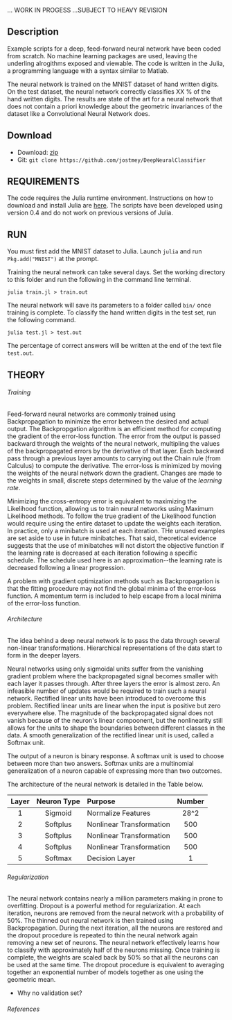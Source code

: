 ... WORK IN PROGESS ...SUBJECT TO HEAVY REVISION

## Description

Example scripts for a deep, feed-forward neural network have been coded from scratch. No machine learning packages are used, leaving the underling alrogithms exposed and viewable. The code is written in the Julia, a programming language with a syntax similar to Matlab.

The neural network is trained on the MNIST dataset of hand written digits. On the test dataset, the neural network correctly classifies XX % of the hand written digits. The results are state of the art for a neural network that does not contain a priori knowledge about the geometric invariances of the dataset like a Convolutional Neural Network does.

## Download

* Download: [zip](https://github.com/jostmey/DeepNeuralClassifieer/zipball/master)
* Git: `git clone https://github.com/jostmey/DeepNeuralClassifier`

## REQUIREMENTS

The code requires the Julia runtime environment. Instructions on how to download and install Julia are [here](http://julialang.org/). The scripts have been developed using version 0.4 and do not work on previous versions of Julia.

## RUN

You must first add the MNIST dataset to Julia. Launch `julia` and run `Pkg.add("MNIST")` at the prompt.

Training the neural network can take several days. Set the working directory to this folder and run the following in the command line terminal.

`julia train.jl > train.out`

The neural network will save its parameters to a folder called `bin/` once training is complete. To classify the hand written digits in the test set, run the following command.

`julia test.jl > test.out`

The percentage of correct answers will be written at the end of the text file `test.out`.

## THEORY

###### Training

Feed-forward neural networks are commonly trained using Backpropagation to minimize the error between the desired and actual output. The Backpropgation algorithm is an efficient method for computing the gradient of the error-loss function. The error from the output is passed backward through the weights of the neural network, multipling the values of the backpropagated errors by the derivative of that layer. Each backward pass through a previous layer amounts to carrying out the Chain rule (from Calculus) to compute the derivative. The error-loss is minimized by moving the weights of the neural network down the gradient. Changes are made to the weights in small, discrete steps determined by the value of the *learning rate*.

Minimizing the cross-entropy error is equivalent to maximizing the Likelihood function, allowing us to train neural networks using Maximum Likelihood methods. To follow the true gradient of the Likelihood function would require using the entire dataset to update the weights each iteration. In practice, only a minibatch is used at each iteration. THe unused examples are set aside to use in future minibatches. That said, theoretical evidence suggests that the use of minibatches will not distort the objective function if the learning rate is decreased at each iteration following a specific schedule. The schedule used here is an approximation--the learning rate is decreased following a linear progression.

A problem with gradient optimization methods such as Backpropagation is that the fitting procedure may not find the global minima of the error-loss function. A momentum term is included to help escape from a local minima of the error-loss function.

###### Architecture

The idea behind a deep neural network is to pass the data through several non-linear transformations. Hierarchical representations of the data start to form in the deeper layers.

Neural networks using only sigmoidal units suffer from the vanishing gradient problem where the backpropagated signal becomes smaller with each layer it passes through. After three layers the error is almost zero. An infeasible number of updates would be required to train such a neural network. Rectified linear units have been introduced to overcome this problem. Rectified linear units are linear when the input is positive but zero everywhere else. The magnitude of the backpropagated signal does not vanish because of the neuron's linear compoonent, but the nonlinearity still allows for the units to shape the boundaries between different classes in the data. A smooth generalization of the rectified linear unit is used, called a Softmax unit.

The output of a neuron is binary response. A softmax unit is used to choose between more than two answers. Softmax units are a multinomial generalization of a neuron capable of expressing more than two outcomes.

The architecture of the neural network is detailed in the Table below.

| Layer | Neuron Type | Purpose                  | Number |
| :----:|:-----------:|:-------------------------|:------:|
| 1     | Sigmoid     | Normalize Features       | 28^2   |
| 2     | Softplus    | Nonlinear Transformation | 500    |
| 3     | Softplus    | Nonlinear Transformation | 500    |
| 4     | Softplus    | Nonlinear Transformation | 500    |
| 5     | Softmax     | Decision Layer           | 1      |

###### Regularization

The neural network contains nearly a million parameters making in prone to overfitting. Dropout is a powerful method for regularization. At each iteration, neurons are removed from the neural network with a probability of 50%. The thinned out neural network is then trained using Backpropagation. During the next iteration, all the neurons are restored and the dropout procedure is repeated to thin the neural network again removing a new set of neurons. The neural network effectively learns how to classify with approximately half of the neurons missing. Once training is complete, the weights are scaled back by 50% so that all the neurons can be used at the same time. The dropout procedure is equivalent to averaging together an exponential number of models together as one using the geometric mean.

* Why no validation set?

###### References
